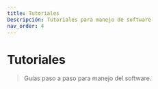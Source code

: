 ```yaml
---
title: Tutoriales
Descripción: Tutoriales para manejo de software
nav_order: 4
---
```


# Tutoriales

> Guías paso a paso para manejo del software.


















































































































































































































